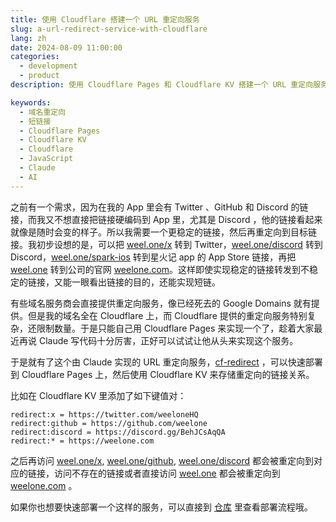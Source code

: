 ```yaml
---
title: 使用 Cloudflare 搭建一个 URL 重定向服务
slug: a-url-redirect-service-with-cloudflare
lang: zh
date: 2024-08-09 11:00:00
categories:
  - development
  - product
description: 使用 Cloudflare Pages 和 Cloudflare KV 搭建一个 URL 重定向服务

keywords:
  - 域名重定向
  - 短链接
  - Cloudflare Pages
  - Cloudflare KV
  - Cloudflare
  - JavaScript
  - Claude
  - AI
---
```


之前有一个需求，因为在我的 App 里会有 Twitter 、GitHub 和 Discord 的链接，而我又不想直接把链接硬编码到 App 里，尤其是 Discord ，他的链接看起来就像是随时会变的样子。所以我需要一个更稳定的链接，然后再重定向到目标链接。我初步设想的是，可以把 [weel.one/x](https://weel.one/x) 转到 Twitter，[weel.one/discord](https://weel.one/discord) 转到 Discord，[weel.one/spark-ios](https://weel.one/spark-ios) 转到星火记 app 的 App Store 链接，再把 [weel.one](https://weel.one) 转到公司的官网 [weelone.com](https://weelone.com)。这样即使实现稳定的链接转发到不稳定的链接，又能一眼看出链接的目的，还能实现短链。

有些域名服务商会直接提供重定向服务，像已经死去的 Google Domains 就有提供。但是我的域名全在 Cloudflare 上，而 Cloudflare 提供的重定向服务特别复杂，还限制数量。于是只能自己用 Cloudflare Pages 来实现一个了，趁着大家最近再说 Claude 写代码十分厉害，正好可以试试让他从头来实现这个服务。

于是就有了这个由 Claude 实现的 URL 重定向服务，[cf-redirect](https://github.com/noobnooc/cf-redirect) ，可以快速部署到 Cloudflare Pages 上，然后使用 Cloudflare KV 来存储重定向的链接关系。

比如在 Cloudflare KV 里添加了如下键值对：

```
redirect:x = https://twitter.com/weeloneHQ
redirect:github = https://github.com/weelone
redirect:discord = https://discord.gg/BehJCsAqQA
redirect:* = https://weelone.com
```

之后再访问 [weel.one/x](https://weel.one/x), [weel.one/github](https://weel.one/github), [weel.one/discord](https://weel.one/discord) 都会被重定向到对应的链接，访问不存在的链接或者直接访问 [weel.one](https://weel.one) 都会被重定向到 [weelone.com](https://weelone.com) 。

如果你也想要快速部署一个这样的服务，可以直接到 [仓库](https://github.com/noobnooc/cf-redirect) 里查看部署流程哦。